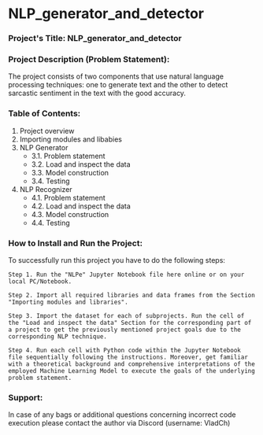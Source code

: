 # NLP_generator_and_detector


### Project's Title: NLP_generator_and_detector


### Project Description (Problem Statement): 
The project consists of two components that use natural language processing techniques: one to generate text and the other to detect sarcastic sentiment in the text with the good accuracy.


### Table of Contents:
1. Project overview
2. Importing modules and libabies
3. NLP Generator 
    * 3.1. Problem statement
    * 3.2. Load and inspect the data
    * 3.3. Model construction
    * 3.4. Testing
4. NLP Recognizer 
    * 4.1. Problem statement
    * 4.2. Load and inspect the data
    * 4.3. Model construction
    * 4.4. Testing


### How to Install and Run the Project:

To successfully run this project you have to do the following steps:

	Step 1. Run the "NLPe" Jupyter Notebook file here online or on your local PC/Notebook.

	Step 2. Import all required libraries and data frames from the Section "Importing modules and libraries".

	Step 3. Import the dataset for each of subprojects. Run the cell of the "Load and inspect the data" Section for the corresponding part of a project to get the previously mentioned project goals due to the corresponding NLP technique.

	Step 4. Run each cell with Python code within the Jupyter Notebook file sequentially following the instructions. Moreover, get familiar with a theoretical background and comprehensive interpretations of the employed Machine Learning Model to execute the goals of the underlying problem statement.


### Support:

In case of any bags or additional questions concerning incorrect code execution please contact the author via Discord (username: VladCh)

